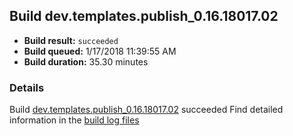 ## Build dev.templates.publish_0.16.18017.02
- **Build result:** `succeeded`
- **Build queued:** 1/17/2018 11:39:55 AM
- **Build duration:** 35.30 minutes
### Details
Build [dev.templates.publish_0.16.18017.02](https://winappstudio.visualstudio.com/web/build.aspx?pcguid=a4ef43be-68ce-4195-a619-079b4d9834c2&builduri=vstfs%3a%2f%2f%2fBuild%2fBuild%2f24711) succeeded
Find detailed information in the [build log files](https://uwpctdiags.blob.core.windows.net/buildlogs/dev.templates.publish_0.16.18017.02_logs.zip)
